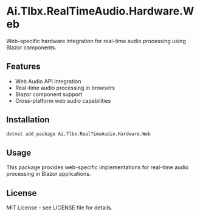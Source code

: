 # Ai.Tlbx.RealTimeAudio.Hardware.Web

Web-specific hardware integration for real-time audio processing using Blazor components.

## Features

- Web Audio API integration
- Real-time audio processing in browsers
- Blazor component support
- Cross-platform web audio capabilities

## Installation

```bash
dotnet add package Ai.Tlbx.RealTimeAudio.Hardware.Web
```

## Usage

This package provides web-specific implementations for real-time audio processing in Blazor applications.

## License

MIT License - see LICENSE file for details. 